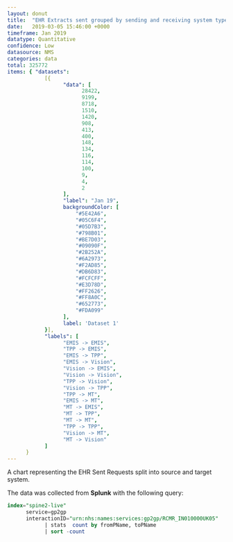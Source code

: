 ```yaml
---
layout: donut
title:  "EHR Extracts sent grouped by sending and receiving system type"
date:   2019-03-05 15:46:00 +0000
timeframe: Jan 2019
datatype: Quantitative
confidence: Low
datasource: NMS
categories: data
total: 325772
items: { "datasets":
            [{
                  "data": [
                        28422,
                        9199,
                        8718,
                        1510,
                        1420,
                        908,
                        413,
                        400,
                        148,
                        134,
                        116,
                        114,
                        100,
                        9,
                        4,
                        2
                  ],
                  "label": "Jan 19",
                  backgroundColor: [
                      "#5E42A6",
                      "#05C6F4",
                      "#05D7B3",
                      "#798B01",
                      "#BE7D03",
                      "#09090F",
                      "#2B252A",
                      "#6A2973",
                      "#F2AD85",
                      "#DB6D83",
                      "#FCFCFF",
                      "#E3D78D",
                      "#FF2626",
                      "#FF8A0C",
                      "#652773",
                      "#FDA099"
                  ],
                  label: 'Dataset 1'
            }],
            "labels": [
                  "EMIS -> EMIS",
                  "TPP -> EMIS",
                  "EMIS -> TPP",
                  "EMIS -> Vision",
                  "Vision -> EMIS",
                  "Vision -> Vision",
                  "TPP -> Vision",
                  "Vision -> TPP",
                  "TPP -> MT",
                  "EMIS -> MT",
                  "MT -> EMIS",
                  "MT -> TPP",
                  "MT -> MT",
                  "TPP -> TPP",
                  "Vision -> MT",
                  "MT -> Vision"
            ]
      }
---
```

A chart representing the EHR Sent Requests split into source and target system.

The data was collected from **Splunk** with the following query: 

```sql
index="spine2-live" 
      service=gp2gp 
      interactionID="urn:nhs:names:services:gp2gp/RCMR_IN010000UK05" 
            | stats  count by fromPName, toPName 
            | sort -count
```